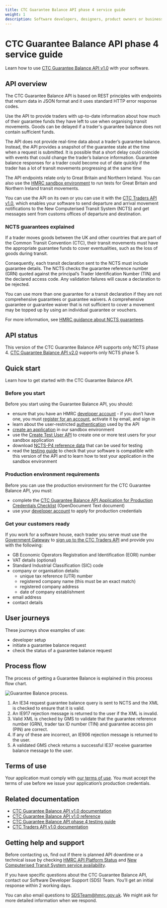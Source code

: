 ```yaml
---
title: CTC Guarantee Balance API phase 4 service guide
weight: 1
description: Software developers, designers, product owners or business analysts. Check a trader's guarantee balance.
---
```


# CTC Guarantee Balance API phase 4 service guide

Learn how to use [CTC Guarantee Balance API v1.0](/api-documentation/docs/api/service/common-transit-convention-guarantee-balance/1.0) with your software.

## API overview

The CTC Guarantee Balance API is based on REST principles with endpoints that return data in JSON format and it uses standard HTTP error response codes.

Use the API to provide traders with up-to-date information about how much of their guarantee funds they have left to use when organising transit movements. Goods can be delayed if a trader's guarantee balance does not contain sufficient funds.

The API does not provide real-time data about a trader’s guarantee balance. Instead, the API provides a snapshot of the guarantee state at the time when a request is submitted. It is possible that a short delay could coincide with events that could change the trader’s balance information. Guarantee balance responses for a trader could become out of date quickly if the trader has a lot of transit movements progressing at the same time

The API endpoints relate only to Great Britain and Northern Ireland. You can also use the [HMRC sandbox environment](/api-documentation/docs/sandbox/introduction) to run tests for Great Britain and Northern Ireland transit movements.

You can use the API on its own or you can use it with the [CTC Traders API v1.0](/api-documentation/docs/api/service/common-transit-convention-traders/1.0), which enables your software to send departure and arrival movement notifications to the New Computerised Transit System (NCTS) and get messages sent from customs offices of departure and destination.

### NCTS guarantees explained

If a trader moves goods between the UK and other countries that are part of the Common Transit Convention (CTC), their transit movements must have the appropriate guarantee funds to cover eventualities, such as the loss of goods during transit.

Consequently, each transit declaration sent to the NCTS must include guarantee details. The NCTS checks the guarantee reference number (GRN) quoted against the principal’s Trader Identification Number (TIN) and the declared access code. Any validation failures will cause a declaration to be rejected.

You can use more than one guarantee for a transit declaration if they are not comprehensive guarantees or guarantee waivers. A comprehensive guarantee or guarantee waiver that is not sufficient to cover a movement may be topped up by using an individual guarantee or vouchers.

For more information, see [HMRC guidance about NCTS guarantees](https://www.gov.uk/government/publications/the-new-computerised-transit-system-supporting-guidance/ncts-guarantees).

## API status

This version of the CTC Guarantee Balance API supports only NCTS phase 4. [CTC Guarantee Balance API v2.0](/api-documentation/docs/api/service/common-transit-convention-guarantee-balance/2.0) supports only NCTS phase 5.

## Quick start

Learn how to get started with the CTC Guarantee Balance API.

### Before you start

Before you start using the Guarantee Balance API, you should:

- ensure that you have an HMRC [developer account](/developer/login) - if you don’t have one, you must [register for an account](/developer/registration), activate it by email, and sign in
- learn about the user-restricted [authentication](/api-documentation/docs/authorisation/user-restricted-endpoints) used by the API  
- [create an application](/developer/applications/) in our sandbox environment
- use the [Create Test User API](/api-documentation/docs/api/service/api-platform-test-user/1.0) to create one or more test users for your sandbox application
- download [NCTS-P4 reference data](https://ec.europa.eu/taxation_customs/dds2/rd/rd_download_home.jsp?Lang=en) that can be used for testing
- read the [testing guide](/guides/ctc-guarantee-balance-testing-guide) to check that your software is compatible with this version of the API and to learn how to test your application in the sandbox environment

### Production environment requirements

Before you can use the production environment for the CTC Guarantee Balance API, you must:

- complete the [CTC Guarantee Balance API Application for Production Credentials Checklist](/guides/ctc-guarantee-balance-testing-guide/documentation/figures/CTCGuarantee_Balance_API_Checklist_07-02-22.odt) (OpenDocument Text document)
- use your [developer account](/developer/login) to apply for production credentials

### Get your customers ready

If you work for a software house, each trader you serve must use the [Government Gateway](https://www.access.service.gov.uk/login/signin/creds) to [sign up to the CTC Traders API](https://www.tax.service.gov.uk/customs-enrolment-services/ctc/subscribe?_gl=1*itulmt*_ga*MjA2MDk0MTQyMi4xNjY3Mzk2ODM5*_ga_Y4LWMWY6WS*MTY3NDgyMzU5OC41MS4xLjE2NzQ4NDE2NzcuMC4wLjA.&_ga=2.207635798.536493967.1674469117-2060941422.1667396839) and provide you with the following:

- GB Economic Operators Registration and Identification (EORI) number
- VAT details (optional)
- Standard Industrial Classification (SIC) code
- company or organisation details:
  - unique tax reference (UTR) number
  - registered company name (this must be an exact match)
  - registered company address
  - date of company establishment
- email address
- contact details

## User journeys

These journeys show examples of use:

- developer setup
- initiate a guarantee balance request
- check the status of a guarantee balance request

## Process flow

The process of getting a Guarantee Balance is explained in this process flow chart.

<img src="images/Guarantee_Balance_Process.png" alt="Guarantee Balance process." />

1. An IE34 request guarantee balance query is sent to NCTS and the XML is checked to ensure that it is valid. 
2. An IE917 rejection message is returned to the user if the XML is invalid.
3. Valid XML is checked by GMS to validate that the guarantee reference number (GRN), trader tax ID number (TIN) and guarantee access pin (PIN) are correct. 
4. If any of these are incorrect, an IE906 rejection message is returned to the user.
5. A validated GMS check returns a successful IE37 receive guarantee balance message to the user. 

## Terms of use

Your application must comply with [our terms of use](/api-documentation/docs/terms-of-use). You must accept the terms of use before we issue your application’s production credentials.

## Related documentation

- [CTC Guarantee Balance API v1.0 documentation](/api-documentation/docs/api/service/common-transit-convention-guarantee-balance/1.0)
- [CTC Guarantee Balance API v1.0 reference](/api-documentation/docs/api/service/common-transit-convention-guarantee-balance/1.0/oas/page)
- [CTC Guarantee Balance API phase 4 testing guide](/guides/ctc-guarantee-balance-testing-guide/)
- [CTC Traders API v1.0 documentation](/api-documentation/docs/api/service/common-transit-convention-traders/1.0)

## Getting help and support

Before contacting us, find out if there is planned API downtime or a technical issue by checking [HMRC API Platform Status](https://api-platform-status.production.tax.service.gov.uk) and [New Computerised Transit System service availability](https://www.gov.uk/guidance/new-computerised-transit-system-service-availability).

If you have specific questions about the CTC Guarantee Balance API, contact our Software Developer Support (SDS) Team. You’ll get an initial response within 2 working days.

You can also email questions to [SDSTeam@hmrc.gov.uk](mailto:SDSTeam@hmrc.gov.uk). We might ask for more detailed information when we respond.
